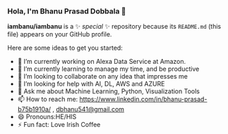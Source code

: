 ### Hola, I'm Bhanu Prasad Dobbala 👋

**iambanu/iambanu** is a ✨ _special_ ✨ repository because its `README.md` (this file) appears on your GitHub profile.

Here are some ideas to get you started:

- 🔭 I’m currently working on Alexa Data Service at Amazon.
- 🌱 I’m currently learning to manage my time, and be productive
- 👯 I’m looking to collaborate on any idea that impresses me
- 🤔 I’m looking for help with AI, DL, AWS and AZURE 
- 💬 Ask me about Machine Learning, Python, Visualization Tools
- 📫 How to reach me: https://www.linkedin.com/in/bhanu-prasad-b75b1910a/ , dbhanu541@gmail.com
- 😄 Pronouns:HE/HIS
- ⚡ Fun fact: Love Irish Coffee
